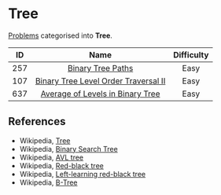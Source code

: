 # Tree

[Problems](https://leetcode.com/tag/tree/) categorised into **Tree**.

|  ID   |                                                    Name                                                     | Difficulty |
| :---: | :---------------------------------------------------------------------------------------------------------: | :--------: |
|  257  |                    [Binary Tree Paths](https://leetcode.com/problems/binary-tree-paths/)                    |    Easy    |
|  107  | [Binary Tree Level Order Traversal II](https://leetcode.com/problems/binary-tree-level-order-traversal-ii/) |    Easy    |
|  637  |     [Average of Levels in Binary Tree](https://leetcode.com/problems/average-of-levels-in-binary-tree/)     |    Easy    |

## References

* Wikipedia, [Tree](https://en.wikipedia.org/wiki/Tree_(data_structure))
* Wikipedia, [Binary Search Tree](https://en.wikipedia.org/wiki/Binary_search_tree)
* Wikipedia, [AVL tree](https://en.wikipedia.org/wiki/AVL_tree)
* Wikipedia, [Red-black tree](https://en.wikipedia.org/wiki/Red%E2%80%93black_tree)
* Wikipedia, [Left-learning red-black tree](https://en.wikipedia.org/wiki/Left-leaning_red%E2%80%93black_tree)
* Wikipedia, [B-Tree](https://en.wikipedia.org/wiki/B-tree)
